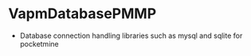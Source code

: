 # VapmDatabasePMMP
- Database connection handling libraries such as mysql and sqlite for pocketmine
